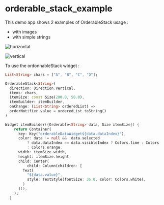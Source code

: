 # orderable_stack_example

This demo app shows 2 examples of OrderableStack usage : 
- with images
- with simple strings

![horizontal](https://raw.githubusercontent.com/rxlabz/orderable_stack/master/demo.gif)

![vertical](https://raw.githubusercontent.com/rxlabz/orderable_stack/master/demo_v.gif) 

To use the ordonnableStack widget : 


```dart
List<String> chars = ["A", "B", "C", "D"];

OrderableStack<String>(
  direction: Direction.Vertical,
  items: chars,
  itemSize: const Size(200.0, 50.0),
  itemBuilder: itemBuilder,
  onChange: (List<String> orderedList) =>
  orderNotifier.value = orderedList.toString()
)

Widget itemBuilder({Orderable<String> data, Size itemSize}) {
    return Container(
      key: Key("orderableDataWidget${data.dataIndex}"),
      color: data != null && !data.selected
          ? data.dataIndex == data.visibleIndex ? Colors.lime : Colors.cyan
          : Colors.orange,
      width: itemSize.width,
      height: itemSize.height,
      child: Center(
          child: Column(children: [
        Text(
          "${data.value}",
          style: TextStyle(fontSize: 36.0, color: Colors.white),
        )
      ])),
    );
  }

```

